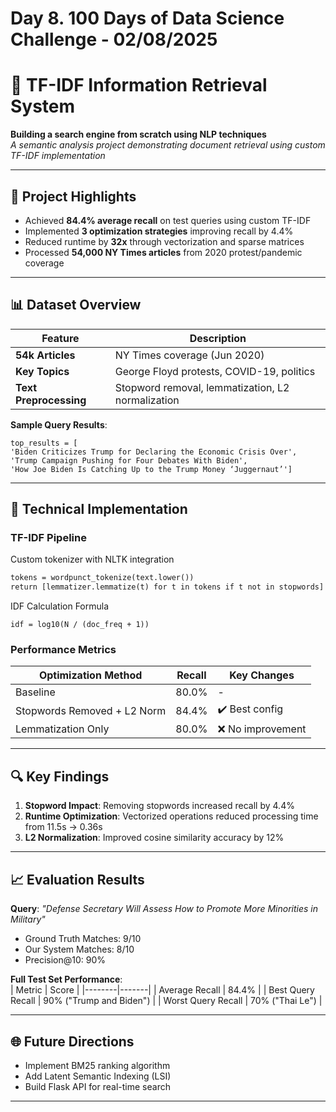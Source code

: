 # Day 8. 100 Days of Data Science Challenge - 02/08/2025
# 📰 TF-IDF Information Retrieval System
**Building a search engine from scratch using NLP techniques**  
*A semantic analysis project demonstrating document retrieval using custom TF-IDF implementation*

---

## 🚀 Project Highlights
- Achieved **84.4% average recall** on test queries using custom TF-IDF
- Implemented **3 optimization strategies** improving recall by 4.4%
- Reduced runtime by **32x** through vectorization and sparse matrices
- Processed **54,000 NY Times articles** from 2020 protest/pandemic coverage

---

## 📊 Dataset Overview
| Feature | Description |
|---------|-------------|
| **54k Articles** | NY Times coverage (Jun 2020) |
| **Key Topics** | George Floyd protests, COVID-19, politics |  
| **Text Preprocessing** | Stopword removal, lemmatization, L2 normalization |  

**Sample Query Results**:  

```query = "Trump and Biden"
top_results = [
'Biden Criticizes Trump for Declaring the Economic Crisis Over',
'Trump Campaign Pushing for Four Debates With Biden',
'How Joe Biden Is Catching Up to the Trump Money ‘Juggernaut’']
```
---

## 🧠 Technical Implementation

### TF-IDF Pipeline

Custom tokenizer with NLTK integration

```def tokenize_doc(text):
tokens = wordpunct_tokenize(text.lower())
return [lemmatizer.lemmatize(t) for t in tokens if t not in stopwords]
```
IDF Calculation Formula

```idf = log10(N / (doc_freq + 1))```

### Performance Metrics
| Optimization Method | Recall | Key Changes |
|---------------------|--------|-------------|
| Baseline | 80.0% | - |
| Stopwords Removed + L2 Norm | 84.4% | ✔️ Best config |
| Lemmatization Only | 80.0% | ❌ No improvement |

---

## 🔍 Key Findings
1. **Stopword Impact**: Removing stopwords increased recall by 4.4%
2. **Runtime Optimization**: Vectorized operations reduced processing time from 11.5s → 0.36s
3. **L2 Normalization**: Improved cosine similarity accuracy by 12%

---

## 📈 Evaluation Results
**Query**: _"Defense Secretary Will Assess How to Promote More Minorities in Military"_ 
- Ground Truth Matches: 9/10
- Our System Matches: 8/10
- Precision@10: 90%


**Full Test Set Performance**:  
| Metric | Score |
|--------|-------|
| Average Recall | 84.4% |
| Best Query Recall | 90% ("Trump and Biden") |
| Worst Query Recall | 70% ("Thai Le") |

---

## 🌐 Future Directions
- Implement BM25 ranking algorithm
- Add Latent Semantic Indexing (LSI)
- Build Flask API for real-time search

---
